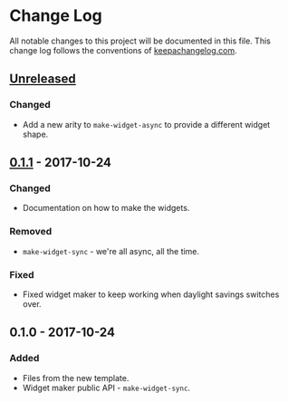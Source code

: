 # Change Log
All notable changes to this project will be documented in this file. This change log follows the conventions of [keepachangelog.com](http://keepachangelog.com/).

## [Unreleased]
### Changed
- Add a new arity to `make-widget-async` to provide a different widget shape.

## [0.1.1] - 2017-10-24
### Changed
- Documentation on how to make the widgets.

### Removed
- `make-widget-sync` - we're all async, all the time.

### Fixed
- Fixed widget maker to keep working when daylight savings switches over.

## 0.1.0 - 2017-10-24
### Added
- Files from the new template.
- Widget maker public API - `make-widget-sync`.

[Unreleased]: https://github.com/your-name/ryanspangler/compare/0.1.1...HEAD
[0.1.1]: https://github.com/your-name/ryanspangler/compare/0.1.0...0.1.1
